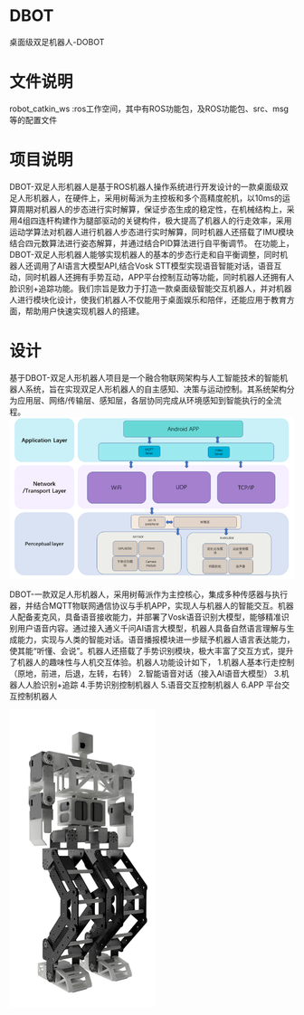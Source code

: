 # DBOT
桌面级双足机器人-DOBOT

# 文件说明
robot_catkin_ws :ros工作空间，其中有ROS功能包，及ROS功能包、src、msg等的配置文件

# 项目说明
DBOT-双足人形机器人是基于ROS机器人操作系统进行开发设计的一款桌面级双足人形机器人，在硬件上，采用树莓派为主控板和多个高精度舵机，以10ms的运算周期对机器人的步态进行实时解算，保证步态生成的稳定性，在机械结构上，采用4组四连杆构建作为腿部驱动的关键构件，极大提高了机器人的行走效率，采用运动学算法对机器人进行机器人步态进行实时解算，同时机器人还搭载了IMU模块结合四元数算法进行姿态解算，并通过结合PID算法进行自平衡调节。
在功能上，DBOT-双足人形机器人能够实现机器人的基本的步态行走和自平衡调整，同时机器人还调用了AI语言大模型API,结合Vosk STT模型实现语音智能对话，语音互动，同时机器人还拥有手势互动，APP平台控制互动等功能，同时机器人还拥有人脸识别+追踪功能。我们宗旨是致力于打造一款桌面级智能交互机器人，并对机器人进行模块化设计，使我们机器人不仅能用于桌面娱乐和陪伴，还能应用于教育方面，帮助用户快速实现机器人的搭建。

# 设计
基于DBOT-双足人形机器人项目是一个融合物联网架构与人工智能技术的智能机器人系统，旨在实现双足人形机器人的自主感知、决策与运动控制。其系统架构分为应用层、网络/传输层、感知层，各层协同完成从环境感知到智能执行的全流程。
![alt text](image-1.png)

DBOT-一款双足人形机器人，采用树莓派作为主控核心，集成多种传感器与执行器，并结合MQTT物联网通信协议与手机APP，实现人与机器人的智能交互。机器人配备麦克风，具备语音接收能力，并部署了Vosk语音识别大模型，能够精准识别用户语音内容。通过接入通义千问AI语言大模型，机器人具备自然语言理解与生成能力，实现与人类的智能对话。语音播报模块进一步赋予机器人语言表达能力，使其能“听懂、会说”。机器人还搭载了手势识别模块，极大丰富了交互方式，提升了机器人的趣味性与人机交互体验。机器人功能设计如下，
1.机器人基本行走控制（原地，前进，后退，左转，右转）
2.智能语音对话（接入AI语音大模型）
3.机器人人脸识别+追踪
4.手势识别控制机器人
5.语音交互控制机器人
6.APP 平台交互控制机器人


![alt text](image-2.png)